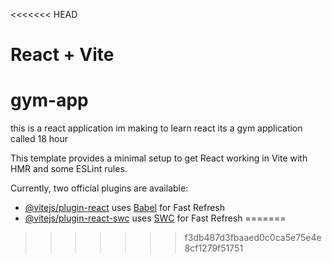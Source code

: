 <<<<<<< HEAD
# React + Vite
# gym-app
this is a react application im making to learn react
its a gym application called 18 hour 


This template provides a minimal setup to get React working in Vite with HMR and some ESLint rules.

Currently, two official plugins are available:

- [@vitejs/plugin-react](https://github.com/vitejs/vite-plugin-react/blob/main/packages/plugin-react/README.md) uses [Babel](https://babeljs.io/) for Fast Refresh
- [@vitejs/plugin-react-swc](https://github.com/vitejs/vite-plugin-react-swc) uses [SWC](https://swc.rs/) for Fast Refresh
=======

>>>>>>> f3db487d3fbaaed0c0ca5e75e4e8cf1279f51751
